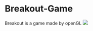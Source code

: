 # Breakout-Game
Breakout is a game made by openGL 
![](https://github.com/Azab007/Breakout-Game/blob/main/Game.gif)